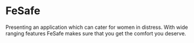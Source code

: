 # FeSafe
Presenting an application which can cater for women in distress.
With wide ranging features FeSafe makes sure that you get the comfort you deserve.
